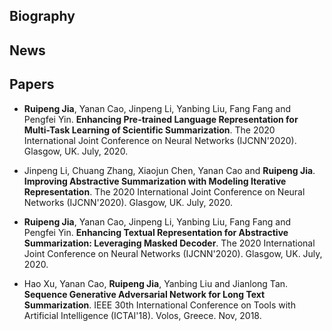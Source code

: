 ## Biography

## News

## Papers

- **Ruipeng Jia**, Yanan Cao, Jinpeng Li, Yanbing Liu, Fang Fang and Pengfei Yin.
  **Enhancing Pre-trained Language Representation for Multi-Task Learning of Scientific Summarization**.
  The 2020 International Joint Conference on Neural Networks (IJCNN'2020).
  Glasgow, UK. July, 2020.

- Jinpeng Li, Chuang Zhang, Xiaojun Chen, Yanan Cao and **Ruipeng Jia**.
  **Improving Abstractive Summarization with Modeling Iterative Representation**.
  The 2020 International Joint Conference on Neural Networks (IJCNN'2020).
  Glasgow, UK. July, 2020.

- **Ruipeng Jia**, Yanan Cao, Jinpeng Li, Yanbing Liu, Fang Fang and Pengfei Yin.
  **Enhancing Textual Representation for Abstractive Summarization: Leveraging Masked Decoder**.
  The 2020 International Joint Conference on Neural Networks (IJCNN'2020).
  Glasgow, UK. July, 2020.

- Hao Xu, Yanan Cao, **Ruipeng Jia**, Yanbing Liu and Jianlong Tan.
  **Sequence Generative Adversarial Network for Long Text Summarization**.
  IEEE 30th International Conference on Tools with Artificial Intelligence (ICTAI'18).
  Volos, Greece. Nov, 2018. 
